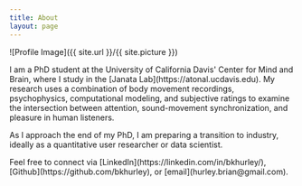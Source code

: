 ```yaml
---
title: About
layout: page
---
```

![Profile Image]({{ site.url }}/{{ site.picture }})

<p>I am a PhD student at the University of California Davis' Center for Mind and Brain, where I study in the [Janata Lab](https://atonal.ucdavis.edu). My research uses a combination of body movement recordings, psychophysics, computational modeling, and subjective ratings to examine the intersection between attention, sound-movement synchronization, and pleasure in human listeners.</p>

<p>As I approach the end of my PhD, I am preparing a transition to industry, ideally as a quantitative user researcher or data scientist.</p>

<p>Feel free to connect via [LinkedIn](https://linkedin.com/in/bkhurley/), [Github](https://github.com/bkhurley), or [email](hurley.brian@gmail.com).</p>
